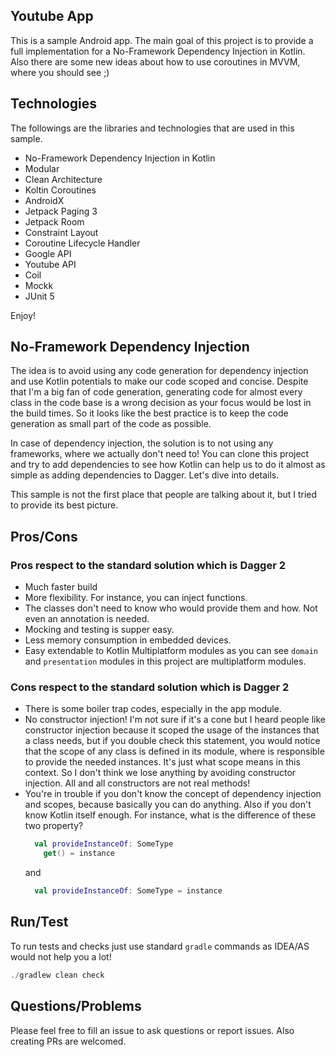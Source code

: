 
Youtube App
---
This is a sample Android app. The main goal of this project is to provide a full implementation for a
No-Framework Dependency Injection in Kotlin. Also there are some new ideas about how to use coroutines in MVVM,
where you should see ;)

Technologies
---
The followings are the libraries and technologies that are used in this sample.
 - No-Framework Dependency Injection in Kotlin
 - Modular
 - Clean Architecture
 - Koltin Coroutines
 - AndroidX
 - Jetpack Paging 3
 - Jetpack Room
 - Constraint Layout
 - Coroutine Lifecycle Handler
 - Google API
 - Youtube API
 - Coil
 - Mockk
 - JUnit 5

Enjoy!

No-Framework Dependency Injection
---
The idea is to avoid using any code generation for dependency injection and use Kotlin potentials to
make our code scoped and concise. Despite that I'm a big fan of code generation, generating code for almost
every class in the code base is a wrong decision as your focus would be lost in the build times. So it looks
like the best practice is to keep the code generation as small part of the code as possible.

In case of dependency injection, the solution is to not using any frameworks, where we actually don't
need to! You can clone this project and try to add dependencies to see how Kotlin can help us to do it almost as
simple as adding dependencies to Dagger. Let's dive into details.

This sample is not the first place that people are talking about it, but I tried to provide its best
picture.

## Pros/Cons
### Pros respect to the standard solution which is Dagger 2
 - Much faster build
 - More flexibility. For instance, you can inject functions.
 - The classes don't need to know who would provide them and how. Not even an annotation is needed.
 - Mocking and testing is supper easy.
 - Less memory consumption in embedded devices.
 - Easy extendable to Kotlin Multiplatform modules as you can see `domain` and `presentation` modules in 
    this project are multiplatform modules.

### Cons respect to the standard solution which is Dagger 2
 - There is some boiler trap codes, especially in the app module.
 - No constructor injection! I'm not sure if it's a cone but I heard people like constructor injection because
    it scoped the usage of the instances that a class needs, but if you double check this statement, you would
    notice that the scope of any class is defined in its module, where is responsible to provide the needed
    instances. It's just what scope means in this context. So I don't think we lose anything by avoiding constructor
    injection. All and all constructors are not real methods!
 - You're in trouble if you don't know the concept of dependency injection and scopes, because basically you can
    do anything. Also if you don't know Kotlin itself enough. For instance, what is the difference of these two
    property?
    ```kotlin
      val provideInstanceOf: SomeType
        get() = instance
    ```
    and
    ```kotlin
      val provideInstanceOf: SomeType = instance
    ```

Run/Test
---
To run tests and checks just use standard `gradle` commands as IDEA/AS would not help you a lot!
```kotlin
./gradlew clean check
```

Questions/Problems
---
Please feel free to fill an issue to ask questions or report issues. Also creating PRs are welcomed.
